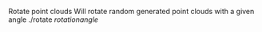 Rotate point clouds
Will rotate random generated point clouds with a given angle
./rotate *rotationangle*
